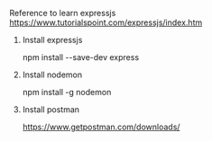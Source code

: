 Reference to learn expressjs 
https://www.tutorialspoint.com/expressjs/index.htm

1. Install expressjs

    npm install --save-dev express

2. Install nodemon

    npm install -g nodemon

3. Install postman 

   https://www.getpostman.com/downloads/


